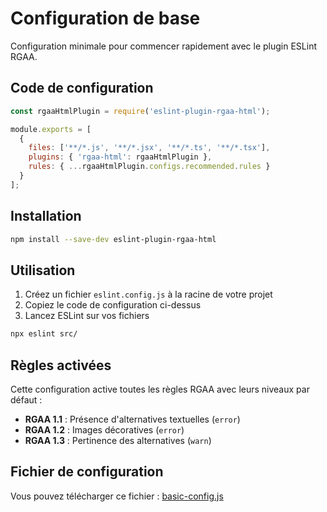 # Configuration de base

Configuration minimale pour commencer rapidement avec le plugin ESLint RGAA.

## Code de configuration

```javascript
const rgaaHtmlPlugin = require('eslint-plugin-rgaa-html');

module.exports = [
  {
    files: ['**/*.js', '**/*.jsx', '**/*.ts', '**/*.tsx'],
    plugins: { 'rgaa-html': rgaaHtmlPlugin },
    rules: { ...rgaaHtmlPlugin.configs.recommended.rules }
  }
];
```

## Installation

```bash
npm install --save-dev eslint-plugin-rgaa-html
```

## Utilisation

1. Créez un fichier `eslint.config.js` à la racine de votre projet
2. Copiez le code de configuration ci-dessus
3. Lancez ESLint sur vos fichiers

```bash
npx eslint src/
```

## Règles activées

Cette configuration active toutes les règles RGAA avec leurs niveaux par défaut :

- **RGAA 1.1** : Présence d'alternatives textuelles (`error`)
- **RGAA 1.2** : Images décoratives (`error`)
- **RGAA 1.3** : Pertinence des alternatives (`warn`)

## Fichier de configuration

Vous pouvez télécharger ce fichier : [basic-config.js](./basic-config.js)
